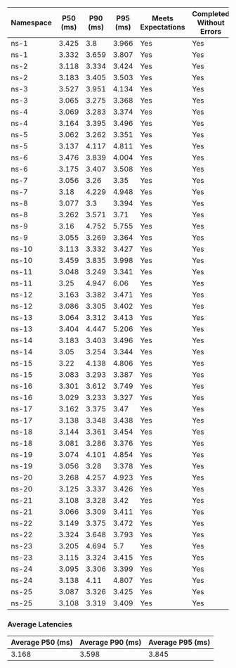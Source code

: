 | Namespace | P50 (ms) | P90 (ms) | P95 (ms) | Meets Expectations | Completed Without Errors |
|-----------|----------|----------|----------|--------------------|--------------------------|
| ns-1 | 3.425 | 3.8 | 3.966 | Yes | Yes |
| ns-1 | 3.332 | 3.659 | 3.807 | Yes | Yes |
| ns-2 | 3.118 | 3.334 | 3.424 | Yes | Yes |
| ns-2 | 3.183 | 3.405 | 3.503 | Yes | Yes |
| ns-3 | 3.527 | 3.951 | 4.134 | Yes | Yes |
| ns-3 | 3.065 | 3.275 | 3.368 | Yes | Yes |
| ns-4 | 3.069 | 3.283 | 3.374 | Yes | Yes |
| ns-4 | 3.164 | 3.395 | 3.496 | Yes | Yes |
| ns-5 | 3.062 | 3.262 | 3.351 | Yes | Yes |
| ns-5 | 3.137 | 4.117 | 4.811 | Yes | Yes |
| ns-6 | 3.476 | 3.839 | 4.004 | Yes | Yes |
| ns-6 | 3.175 | 3.407 | 3.508 | Yes | Yes |
| ns-7 | 3.056 | 3.26 | 3.35 | Yes | Yes |
| ns-7 | 3.18 | 4.229 | 4.948 | Yes | Yes |
| ns-8 | 3.077 | 3.3 | 3.394 | Yes | Yes |
| ns-8 | 3.262 | 3.571 | 3.71 | Yes | Yes |
| ns-9 | 3.16 | 4.752 | 5.755 | Yes | Yes |
| ns-9 | 3.055 | 3.269 | 3.364 | Yes | Yes |
| ns-10 | 3.113 | 3.332 | 3.427 | Yes | Yes |
| ns-10 | 3.459 | 3.835 | 3.998 | Yes | Yes |
| ns-11 | 3.048 | 3.249 | 3.341 | Yes | Yes |
| ns-11 | 3.25 | 4.947 | 6.06 | Yes | Yes |
| ns-12 | 3.163 | 3.382 | 3.471 | Yes | Yes |
| ns-12 | 3.086 | 3.305 | 3.402 | Yes | Yes |
| ns-13 | 3.064 | 3.312 | 3.413 | Yes | Yes |
| ns-13 | 3.404 | 4.447 | 5.206 | Yes | Yes |
| ns-14 | 3.183 | 3.403 | 3.496 | Yes | Yes |
| ns-14 | 3.05 | 3.254 | 3.344 | Yes | Yes |
| ns-15 | 3.22 | 4.138 | 4.806 | Yes | Yes |
| ns-15 | 3.083 | 3.293 | 3.387 | Yes | Yes |
| ns-16 | 3.301 | 3.612 | 3.749 | Yes | Yes |
| ns-16 | 3.029 | 3.233 | 3.327 | Yes | Yes |
| ns-17 | 3.162 | 3.375 | 3.47 | Yes | Yes |
| ns-17 | 3.138 | 3.348 | 3.438 | Yes | Yes |
| ns-18 | 3.144 | 3.361 | 3.454 | Yes | Yes |
| ns-18 | 3.081 | 3.286 | 3.376 | Yes | Yes |
| ns-19 | 3.074 | 4.101 | 4.854 | Yes | Yes |
| ns-19 | 3.056 | 3.28 | 3.378 | Yes | Yes |
| ns-20 | 3.268 | 4.257 | 4.923 | Yes | Yes |
| ns-20 | 3.125 | 3.337 | 3.426 | Yes | Yes |
| ns-21 | 3.108 | 3.328 | 3.42 | Yes | Yes |
| ns-21 | 3.066 | 3.309 | 3.411 | Yes | Yes |
| ns-22 | 3.149 | 3.375 | 3.472 | Yes | Yes |
| ns-22 | 3.324 | 3.648 | 3.793 | Yes | Yes |
| ns-23 | 3.205 | 4.694 | 5.7 | Yes | Yes |
| ns-23 | 3.115 | 3.324 | 3.415 | Yes | Yes |
| ns-24 | 3.095 | 3.306 | 3.399 | Yes | Yes |
| ns-24 | 3.138 | 4.11 | 4.807 | Yes | Yes |
| ns-25 | 3.087 | 3.326 | 3.425 | Yes | Yes |
| ns-25 | 3.108 | 3.319 | 3.409 | Yes | Yes |

### Average Latencies
| Average P50 (ms) | Average P90 (ms) | Average P95 (ms) |
|------------------|------------------|------------------|
| 3.168 | 3.598 | 3.845 |
